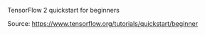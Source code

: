 TensorFlow 2 quickstart for beginners

Source:
https://www.tensorflow.org/tutorials/quickstart/beginner